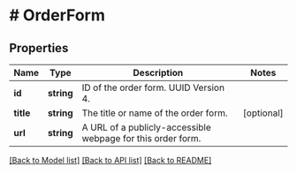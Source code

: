 # # OrderForm

## Properties

Name | Type | Description | Notes
------------ | ------------- | ------------- | -------------
**id** | **string** | ID of the order form. UUID Version 4. |
**title** | **string** | The title or name of the order form. | [optional]
**url** | **string** | A URL of a publicly-accessible webpage for this order form. |

[[Back to Model list]](../../README.md#models) [[Back to API list]](../../README.md#endpoints) [[Back to README]](../../README.md)
